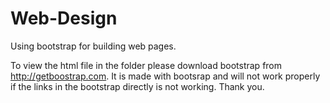 # Web-Design
Using bootstrap for building web pages.
<!---See-->

To view the html file in the folder please download bootstrap from http://getboostrap.com. It is made with bootsrap and will not work properly if the links in the bootstrap directly is not working.
Thank you.
<!--enjoy-->

